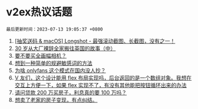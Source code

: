 # v2ex热议话题

`最后更新时间：2023-07-13 19:05:37 +0800`

1. [[抽奖送码 & macOS] Longshot - 最强滚动截图、长截图，没有之一！](https://www.v2ex.com/t/956351)
1. [30 岁从大厂裸辞全家搬往英国的故事（中）](https://www.v2ex.com/t/956323)
1. [要不要买全画幅相机？](https://www.v2ex.com/t/956304)
1. [想到一种简单的规避敏感词的方法](https://www.v2ex.com/t/956482)
1. [为啥 onlyfans 这个模式在国内没人抄？](https://www.v2ex.com/t/956314)
1. [V 友们，这个设计能用 flex 布局实现吗，后台返回的是一个数组对象。我想在交互上方便一下，如果 flex 实现不了，有没有其他能把按钮循环出来的办法](https://www.v2ex.com/t/956387)
1. [请问贷款 200 万买房子，利息真的要 100 万吗？](https://www.v2ex.com/t/956305)
1. [想卖了老家的房子变现，有点纠结。](https://www.v2ex.com/t/956428)

